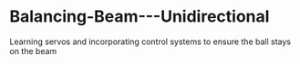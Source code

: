 # Balancing-Beam---Unidirectional
Learning servos and incorporating control systems to ensure the ball stays on the beam
